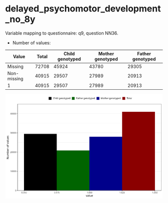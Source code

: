 # delayed_psychomotor_development_no_8y
Variable mapping to questionnaire: q9, question NN36.
- Number of values:

| Value | Total | Child genotyped | Mother genotyped | Father genotyped |
| ----- | ----- | --------------- | ---------------- | ---------------- |
| Missing | 72708 | 45924 | 43780 | 29305 |
| Non-missing | 40915 | 29507 | 27989 | 20913 |
| 1 | 40915 | 29507 | 27989 | 20913 |



![](delayed_psychomotor_development_no_8y_n.png)



